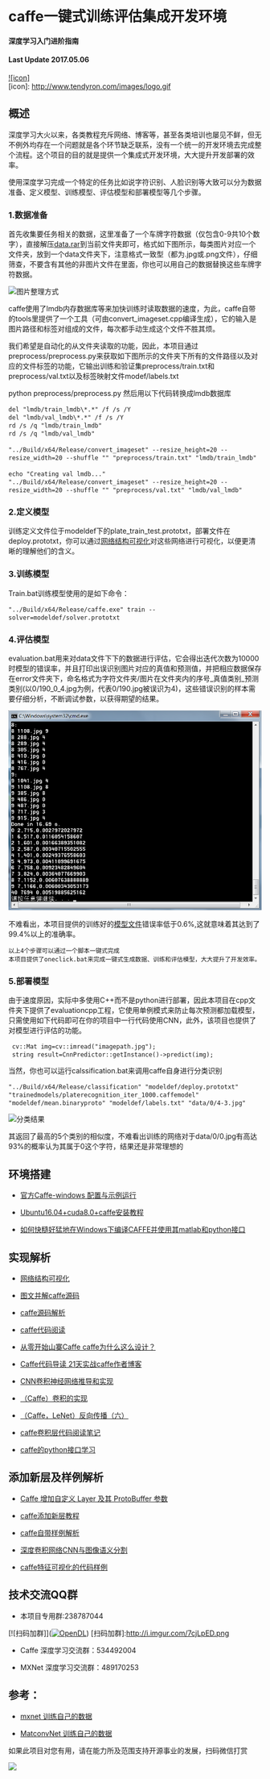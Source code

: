 caffe一键式训练评估集成开发环境
====================================

#### 深度学习入门进阶指南

#### Last Update 2017.05.06

[![icon]](http://www.tendyron.com/)  
[icon]: http://www.tendyron.com/images/logo.gif

## 概述

深度学习大火以来，各类教程充斥网络、博客等，甚至各类培训也屡见不鲜，但无不例外均存在一个问题就是各个环节缺乏联系，没有一个统一的开发环境去完成整个流程。这个项目的目的就是提供一个集成式开发环境，大大提升开发部署的效率。

使用深度学习完成一个特定的任务比如说字符识别、人脸识别等大致可以分为数据准备、定义模型、训练模型、评估模型和部署模型等几个步骤。

### 1.数据准备

首先收集要任务相关的数据，这里准备了一个车牌字符数据（仅包含0-9共10个数字），直接解压[data.rar](data.rar)到当前文件夹即可，格式如下图所示，每类图片对应一个文件夹，放到一个data文件夹下，注意格式一致型（都为.jpg或.png文件），仔细筛查，不要含有其他的非图片文件在里面，你也可以用自己的数据替换这些车牌字符数据。

![图片整理方式](figures/data.png)

caffe使用了lmdb内存数据库等来加快训练时读取数据的速度，为此，caffe自带的tools里提供了一个工具（可由convert_imageset.cpp编译生成），它的输入是图片路径和标签对组成的文件，每次都手动生成这个文件不胜其烦。

我们希望是自动化的从文件夹读取的功能，因此，本项目通过preprocess/preprocess.py来获取如下图所示的文件夹下所有的文件路径以及对应的文件标签的功能，它输出训练和验证集preprocess/train.txt和preprocess/val.txt以及标签映射文件modef/labels.txt

python preprocess/preprocess.py
然后用以下代码转换成lmdb数据库

```
del "lmdb/train_lmdb\*.*" /f /s /Y
del "lmdb/val_lmdb\*.*" /f /s /Y
rd /s /q "lmdb/train_lmdb"
rd /s /q "lmdb/val_lmdb"

"../Build/x64/Release/convert_imageset" --resize_height=20 --resize_width=20 --shuffle "" "preprocess/train.txt" "lmdb/train_lmdb"

echo "Creating val lmdb..."
"../Build/x64/Release/convert_imageset" --resize_height=20 --resize_width=20 --shuffle "" "preprocess/val.txt" "lmdb/val_lmdb"
```

### 2.定义模型

训练定义文件位于modeldef下的plate_train_test.prototxt，部署文件在deploy.prototxt，你可以通过[网络结构可视化](http://ethereon.github.io/netscope/#/editor)对这些网络进行可视化，以便更清晰的理解他们的含义。

### 3.训练模型

Train.bat训练模型使用的是如下命令：

```
"../Build/x64/Release/caffe.exe" train --solver=modeldef/solver.prototxt
```

### 4.评估模型

evaluation.bat用来对data文件下下的数据进行评估，它会得出迭代次数为10000时模型的错误率，并且打印出误识别图片对应的真值和预测值，并把相应数据保存在error文件夹下，命名格式为字符文件夹/图片在文件夹内的序号_真值类别_预测类别(以0/190_0_4.jpg为例，代表0/190.jpg被误识为4)，这些错误识别的样本需要仔细分析，不断调试参数，以获得期望的结果。

![评估结果](figures/error.png)

不难看出，本项目提供的训练好的[模型文件](trainedmodels/platerecognition_iter_10000.caffemodel)错误率低于0.6%,这就意味着其达到了99.4%以上的准确率。

```
以上4个步骤可以通过一个脚本一键式完成
本项目提供了oneclick.bat来完成一键式生成数据、训练和评估模型，大大提升了开发效率。
```

### 5.部署模型

由于速度原因，实际中多使用C++而不是python进行部署，因此本项目在cpp文件夹下提供了evaluationcpp工程，它使用单例模式来防止每次预测都加载模型，只需使用如下代码即可在你的项目中一行代码使用CNN，此外，该项目也提供了对模型进行评估的功能。

```
 cv::Mat img=cv::imread("imagepath.jpg");
 string result=CnnPredictor::getInstance()->predict(img);
```

当然，你也可以运行calssification.bat来调用caffe自身进行分类识别

```
"../Build/x64/Release/classification" "modeldef/deploy.prototxt" "trainedmodels/platerecognition_iter_1000.caffemodel" "modeldef/mean.binaryproto" "modeldef/labels.txt" "data/0/4-3.jpg"
```
![分类结果](figures/classification.png)

其返回了最高的5个类别的相似度，不难看出训练的网络对于data/0/0.jpg有高达93%的概率认为其属于0这个字符，结果还是非常理想的

## 环境搭建

* [官方Caffe-windows 配置与示例运行](http://blog.csdn.net/guoyk1990/article/details/52909864)

* [Ubuntu16.04+cuda8.0+caffe安装教程](http://blog.csdn.net/autocyz/article/details/52299889)

* [如何快糙好猛地在Windows下编译CAFFE并使用其matlab和python接口](http://blog.csdn.net/happynear/article/details/45372231)

## 实现解析

* [网络结构可视化](http://ethereon.github.io/netscope/#/editor)

* [图文并解caffe源码](http://blog.csdn.net/mounty_fsc/article/category/6136645)

* [caffe源码解析](http://blog.csdn.net/qq_16055159)

* [caffe代码阅读](http://blog.csdn.net/xizero00/article/category/5619855/)

* [从零开始山寨Caffe caffe为什么这么设计？](http://www.cnblogs.com/neopenx/)

* [Caffe代码导读 21天实战caffe作者博客](http://blog.csdn.net/kkk584520/article/category/2620891/2)

* [CNN卷积神经网络推导和实现](http://blog.csdn.net/zouxy09/article/details/9993371)

* [（Caffe）卷积的实现](http://blog.csdn.net/mounty_fsc/article/details/51290446)

* [（Caffe，LeNet）反向传播（六）](http://blog.csdn.net/mounty_fsc/article/details/51379395)

* [caffe卷积层代码阅读笔记](http://blog.csdn.net/tangwei2014/article/details/47730797)

* [caffe的python接口学习](http://www.cnblogs.com/denny402/tag/caffe/default.html?page=2)

## 添加新层及样例解析

* [Caffe 增加自定义 Layer 及其 ProtoBuffer 参数](http://blog.csdn.net/kkk584520/article/details/52721838)

* [caffe添加新层教程](http://blog.csdn.net/shuzfan/article/details/51322976)

* [caffe自带样例解析](http://blog.csdn.net/whiteinblue)

* [深度卷积网络CNN与图像语义分割](http://blog.csdn.net/xiahouzuoxin/article/details/47789361)

* [caffe特征可视化的代码样例](http://blog.csdn.net/lingerlanlan/article/details/37593837)

## 技术交流QQ群

* 本项目专用群:238787044

[![扫码加群]](<a target="_blank" href="http://shang.qq.com/wpa/qunwpa?idkey=c0f6c0fc9909ac91d8edf5bb6bf1a86a612c6ca9d43747d6429c2480b8019c7b"><img border="0" src="http://pub.idqqimg.com/wpa/images/group.png" alt="OpenDL" title="OpenDL"></a>)
[扫码加群]:http://i.imgur.com/7cjLpED.png

* Caffe 深度学习交流群：534492004

* MXNet 深度学习交流群：489170253

## 参考：

* [mxnet 训练自己的数据](https://github.com/imistyrain/mxnet-mr)

* [MatconvNet 训练自己的数据](https://github.com/imistyrain/MatConvNet-mr)

如果此项目对您有用，请在能力所及范围支持开源事业的发展，扫码微信打赏

![](http://i.imgur.com/fkA4iPX.jpg)